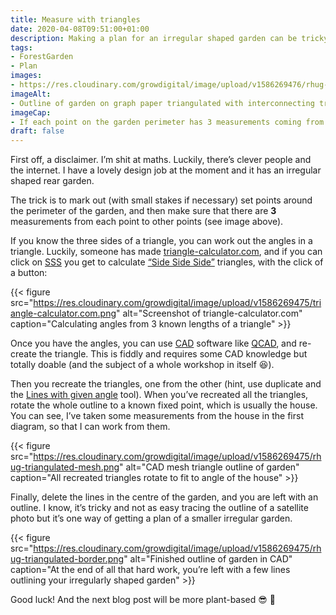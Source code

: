 ```yaml
---
title: Measure with triangles
date: 2020-04-08T09:51:00+01:00
description: Making a plan for an irregular shaped garden can be tricky. Triangles, cosines and The Internet to the rescue
tags: 
- ForestGarden
- Plan
images: 
- https://res.cloudinary.com/growdigital/image/upload/v1586269476/rhug-triangulation-fg.jpg
imageAlt:
- Outline of garden on graph paper triangulated with interconnecting triangles
imageCap:
- If each point on the garden perimeter has 3 measurements coming from it, then you can calculate the angles
draft: false
---
```


First off, a disclaimer. I’m shit at maths. Luckily, there’s clever people and the internet. I have a lovely design job at the moment and it has an irregular shaped rear garden. 

The trick is to mark out (with small stakes if necessary) set points around the perimeter of the garden, and then make sure that there are **3** measurements from each point to other points (see image above). 

If you know the three sides of a triangle, you can work out the angles in a triangle. Luckily, someone has made [triangle-calculator.com](https://www.triangle-calculator.com), and if you can click on [SSS](https://www.triangle-calculator.com/?what=sss) you get to calculate [“Side Side Side”](https://www.mathsisfun.com/algebra/trig-solving-sss-triangles.html) triangles, with the click of a button:

{{< figure src="https://res.cloudinary.com/growdigital/image/upload/v1586269475/triangle-calculator.com.png" alt="Screenshot of triangle-calculator.com" caption="Calculating angles from 3 known lengths of a triangle" >}}

Once you have the angles, you can use [CAD](https://en.wikipedia.org/wiki/Computer-aided_design) software like [QCAD](https://qcad.org/en/), and re-create the triangle. This is fiddly and requires some CAD knowledge but totally doable (and the subject of a whole workshop in itself 😆). 

Then you recreate the triangles, one from the other (hint, use duplicate and the [Lines with given angle](https://qcad.org/doc/qcad/2.2/reference/en/chapter17.html) tool). When you’ve recreated all the triangles, rotate the whole outline to a known fixed point, which is usually the house. You can see, I’ve taken some measurements from the house in the first diagram, so that I can work from them.

{{< figure src="https://res.cloudinary.com/growdigital/image/upload/v1586269475/rhug-triangulated-mesh.png" alt="CAD mesh triangle outline of garden" caption="All recreated triangles rotate to fit to angle of the house" >}}

Finally, delete the lines in the centre of the garden, and you are left with an outline. I know, it’s tricky and not as easy tracing the outline of a satellite photo but it’s one way of getting a plan of a smaller irregular garden.

{{< figure src="https://res.cloudinary.com/growdigital/image/upload/v1586269475/rhug-triangulated-border.png" alt="Finished outline of garden in CAD" caption="At the end of all that hard work, you’re left with a few lines outlining your irregularly shaped garden" >}}

Good luck! And the next blog post will be more plant-based 😎 🌱
